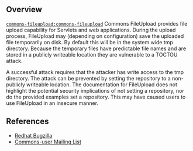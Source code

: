 ## Overview
[`commons-fileupload:commons-fileupload`](http://search.maven.org/#search%7Cga%7C1%7Ca%3A%22commons-fileupload%22)
Commons FileUpload provides file upload capability for Servlets and web applications. During the upload process, FileUpload may (depending on configuration) save the uploaded file temporarily on disk. By default this will be in the system wide tmp directory. Because the temporary files have predictable file names and are stored in a publicly writeable location they are vulnerable to a TOCTOU attack.

A successful attack requires that the attacker has write access to the tmp directory. The attack can be prevented by setting the repository to a non-publicly writeable location.
The documentation for FileUpload does not highlight the potential security implications of not setting a repository, nor do the provided examples set a repository. This may have caused users to use FileUpload in an insecure manner.

## References
- [Redhat Bugzilla](https://bugzilla.redhat.com/CVE-2013-0248)
- [Commons-user Mailing List](http://mail-archives.apache.org/mod_mbox/commons-user/201303.mbox/%3C51371C31.8020805@apache.org%3E)
